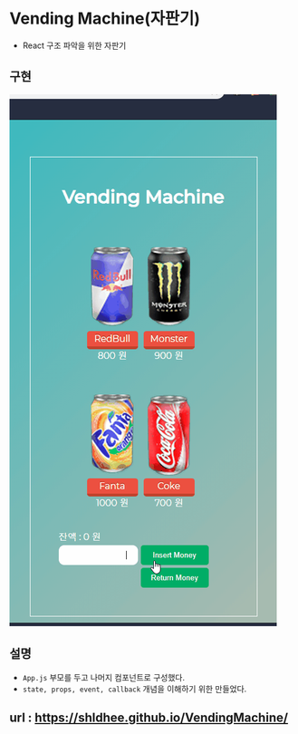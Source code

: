 # Vending Machine(자판기)

  - React 구조 파악을 위한 자판기

## 구현

![VendingMachine](/public/images/vm.gif)

## 설명

  - `App.js` 부모를 두고 나머지 컴포넌트로 구성했다.
  - `state, props, event, callback` 개념을 이해하기 위한 만들었다.

## url : https://shldhee.github.io/VendingMachine/